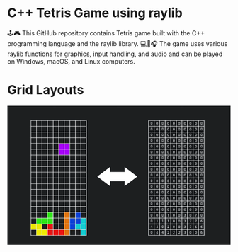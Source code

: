 # C++ Tetris Game using raylib

🕹️🎮 This GitHub repository contains Tetris game built with the C++ programming language and the raylib library. 💻🎨🎧 The game uses various raylib functions for graphics, input handling, and audio and can be played on Windows, macOS, and Linux computers. 


# Grid Layouts

<p align="center">
  <img src="preview.jpg" alt="" width="960">
</p>
